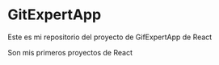 # GitExpertApp

Este es mi repositorio del proyecto de GifExpertApp de React

Son mis primeros proyectos de React